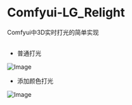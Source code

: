 # Comfyui-LG_Relight

Comfyui中3D实时打光的简单实现
##
* 普通打光

![Image](./assets/base.gif)

* 添加颜色打光

![Image](./assets/color_relight.gif)

